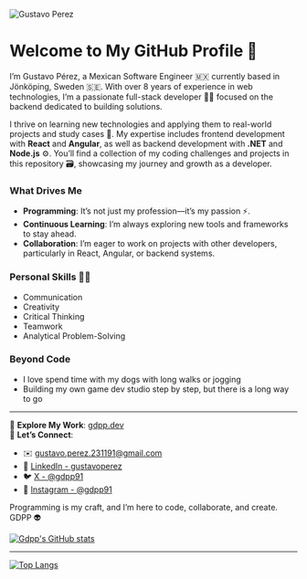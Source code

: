 ![Gustavo Perez](https://github.com/user-attachments/assets/41ebb068-96b8-4577-84b2-eca45194d06d)

# Welcome to My GitHub Profile 🖖

I’m Gustavo Pérez, a Mexican Software Engineer 🇲🇽 currently based in Jönköping, Sweden 🇸🇪. With over 8 years of experience in web technologies, I’m a passionate full-stack developer 👨‍💻 focused on the backend dedicated to building  solutions.

I thrive on learning new technologies and applying them to real-world projects and study cases 🚀. My expertise includes frontend development with **React** and **Angular**, as well as backend development with **.NET** and **Node.js** ⚙️. You’ll find a collection of my coding challenges and projects in this repository 🗃️, showcasing my journey and growth as a developer.

### What Drives Me
- **Programming**: It’s not just my profession—it’s my passion ⚡.
- **Continuous Learning**: I’m always exploring new tools and frameworks to stay ahead.
- **Collaboration**: I’m eager to work on projects with other developers, particularly in React, Angular, or backend systems.

### Personal Skills 🏋️‍♂️
- Communication  
- Creativity  
- Critical Thinking  
- Teamwork  
- Analytical Problem-Solving  

### Beyond Code
- I love spend time with my dogs with long walks or jogging
- Building my own game dev studio step by step, but there is a long way to go

---

📍 **Explore My Work**: [gdpp.dev](https://gdpp.dev)  
📩 **Let’s Connect**:  
- ✉️ [gustavo.perez.231191@gmail.com](mailto:gustavo.perez.231191@gmail.com)  
- 🔗 [LinkedIn - gustavoperez](https://www.linkedin.com/in/gustavoperez-/)  
- 🐦 [X - @gdpp91](https://twitter.com/gdpp91)  
- 📸 [Instagram - @gdpp91](https://www.instagram.com/gdpp91)

Programming is my craft, and I’m here to code, collaborate, and create. GDPP 👽

[![Gdpp's GitHub stats](https://github-readme-stats.vercel.app/api?username=gdpp&show_icons=true&theme=dracula)](https://github.com/gdpp/github-readme-stats)

---

[![Top Langs](https://github-readme-stats.vercel.app/api/top-langs/?username=gdpp)](https://github.com/gdpp/github-readme-stats)
